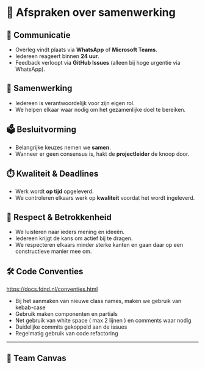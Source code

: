 # 🤝 Afspraken over samenwerking

## 📢 Communicatie
- Overleg vindt plaats via **WhatsApp** of **Microsoft Teams**.  
- Iedereen reageert binnen **24 uur**.  
- Feedback verloopt via **GitHub Issues** (alleen bij hoge urgentie via WhatsApp).  

## 👥 Samenwerking
- Iedereen is verantwoordelijk voor zijn eigen rol.  
- We helpen elkaar waar nodig om het gezamenlijke doel te bereiken.  

## 🗳️ Besluitvorming
- Belangrijke keuzes nemen we **samen**.  
- Wanneer er geen consensus is, hakt de **projectleider** de knoop door.  

## ⏱️ Kwaliteit & Deadlines
- Werk wordt **op tijd** opgeleverd.  
- We controleren elkaars werk op **kwaliteit** voordat het wordt ingeleverd.  

## 🌱 Respect & Betrokkenheid
- We luisteren naar ieders mening en ideeën.  
- Iedereen krijgt de kans om actief bij te dragen.  
- We respecteren elkaars minder sterke kanten en gaan daar op een constructieve manier mee om.  

## 🛠 Code Conventies
https://docs.fdnd.nl/conventies.html
- Bij het aanmaken van nieuwe class names, maken we gebruik van kebab-case
- Gebruik maken componenten en partials
- Net gebruik van white space ( max 2 lijnen ) en comments waar nodig
- Duidelijke commits gekoppeld aan de issues
- Regelmatig gebruik van code refactoring

---

## 📌 Team Canvas



